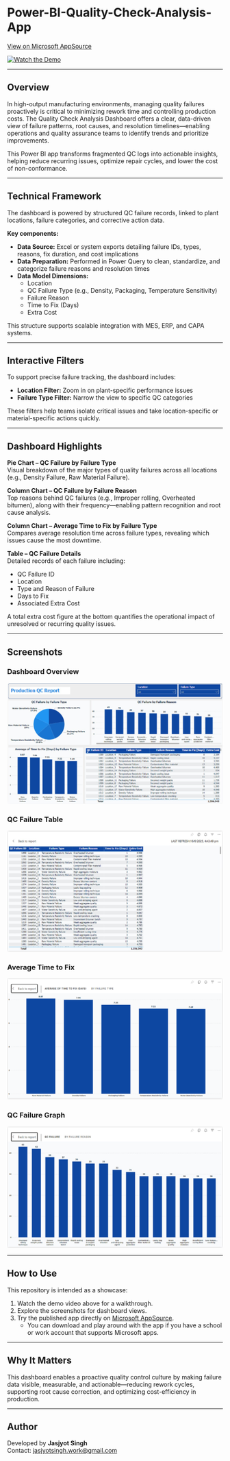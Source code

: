 # Power-BI-Quality-Check-Analysis-App  

[View on Microsoft AppSource](https://appsource.microsoft.com/en-us/product/power-bi/dhyeyconsultingservicespvtltd1584430919382.quality-check-analysis?tab=Overview)  

[![Watch the Demo](https://img.youtube.com/vi/Wq9HwiC4jJw/0.jpg)](https://youtu.be/Wq9HwiC4jJw?si=9nqhAgoZF9S2-9MG)  

---

## Overview  

In high-output manufacturing environments, managing quality failures proactively is critical to minimizing rework time and controlling production costs. The Quality Check Analysis Dashboard offers a clear, data-driven view of failure patterns, root causes, and resolution timelines—enabling operations and quality assurance teams to identify trends and prioritize improvements.  

This Power BI app transforms fragmented QC logs into actionable insights, helping reduce recurring issues, optimize repair cycles, and lower the cost of non-conformance.  

---

## Technical Framework  

The dashboard is powered by structured QC failure records, linked to plant locations, failure categories, and corrective action data.  

**Key components:**  
- **Data Source:** Excel or system exports detailing failure IDs, types, reasons, fix duration, and cost implications  
- **Data Preparation:** Performed in Power Query to clean, standardize, and categorize failure reasons and resolution times  
- **Data Model Dimensions:**  
  - Location  
  - QC Failure Type (e.g., Density, Packaging, Temperature Sensitivity)  
  - Failure Reason  
  - Time to Fix (Days)  
  - Extra Cost  

This structure supports scalable integration with MES, ERP, and CAPA systems.  

---

## Interactive Filters  

To support precise failure tracking, the dashboard includes:  
- **Location Filter:** Zoom in on plant-specific performance issues  
- **Failure Type Filter:** Narrow the view to specific QC categories  

These filters help teams isolate critical issues and take location-specific or material-specific actions quickly.  

---

## Dashboard Highlights  

**Pie Chart – QC Failure by Failure Type**  
Visual breakdown of the major types of quality failures across all locations (e.g., Density Failure, Raw Material Failure).  

**Column Chart – QC Failure by Failure Reason**  
Top reasons behind QC failures (e.g., Improper rolling, Overheated bitumen), along with their frequency—enabling pattern recognition and root cause analysis.  

**Column Chart – Average Time to Fix by Failure Type**  
Compares average resolution time across failure types, revealing which issues cause the most downtime.  

**Table – QC Failure Details**  
Detailed records of each failure including:  
- QC Failure ID  
- Location  
- Type and Reason of Failure  
- Days to Fix  
- Associated Extra Cost  

A total extra cost figure at the bottom quantifies the operational impact of unresolved or recurring quality issues.  

---

## Screenshots  

### Dashboard Overview 
![Failure Type](https://github.com/SuperfiedStudd/Power-BI-Quality-Check-Analysis-App/blob/main/docs/dashboard_overview.png?raw=true)  

### QC Failure Table  
![Failure Reason](https://github.com/SuperfiedStudd/Power-BI-Quality-Check-Analysis-App/blob/main/docs/failure_table.png?raw=true)  

### Average Time to Fix  
![Time to Fix](https://github.com/SuperfiedStudd/Power-BI-Quality-Check-Analysis-App/blob/main/docs/time_to_fix.png?raw=true)  

### QC Failure Graph  
![Failure Details](https://github.com/SuperfiedStudd/Power-BI-Quality-Check-Analysis-App/blob/main/docs/failure_graph.png?raw=true)  

---

## How to Use  

This repository is intended as a showcase:  
1. Watch the demo video above for a walkthrough.  
2. Explore the screenshots for dashboard views.  
3. Try the published app directly on [Microsoft AppSource](https://appsource.microsoft.com/en-us/product/power-bi/dhyeyconsultingservicespvtltd1584430919382.quality-check-analysis?tab=Overview).  
   - You can download and play around with the app if you have a school or work account that supports Microsoft apps.  

---

## Why It Matters  

This dashboard enables a proactive quality control culture by making failure data visible, measurable, and actionable—reducing rework cycles, supporting root cause correction, and optimizing cost-efficiency in production.  

---

## Author  

Developed by **Jasjyot Singh**  
Contact: jasjyotsingh.work@gmail.com  
